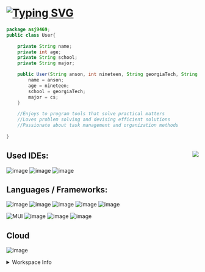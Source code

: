 # [![Typing SVG](https://readme-typing-svg.demolab.com?font=Sometype+Mono&size=30&pause=1000&color=6DD2E7&center=true&random=false&width=800&lines=Hi%2C+my+name+is+Anson!;www.anson-goo.info)](https://git.io/typing-svg)
<!-- ![](https://komarev.com/ghpvc/?username=asj9469&color=101414&label=Profile+Views&style=for-the-badge)-->

~~~ Java
package asj9469;
public class User{

    private String name;
    private int age;
    private String school;
    private String major;

    public User(String anson, int nineteen, String georgiaTech, String cs){
        name = anson;
        age = nineteen;
        school = georgiaTech;
        major = cs;
    }

    //Enjoys to program tools that solve practical matters
    //Loves problem solving and devising efficient solutions
    //Passionate about task management and organization methods
    
}
~~~
<!-- <details> -->
<!-- <summary>Languages / IDE Info</summary> -->

## Used IDEs: <img align="right" src="https://github-readme-stats.vercel.app/api/top-langs/?username=asj9469&theme=dark">
<!-- IDE Badges -->
![image](https://img.shields.io/badge/VSCode-0078D4?style=for-the-badge&logo=visual%20studio%20code&logoColor=white)
![image](https://img.shields.io/badge/Xcode-007ACC?style=for-the-badge&logo=Xcode&logoColor=white)
![image](https://img.shields.io/badge/apache%20netbeans-1B6AC6?style=for-the-badge&logo=apache%20netbeans%20IDE&logoColor=white)

## Languages / Frameworks: 
<!-- languages & framework badges-->

![image](https://img.shields.io/badge/Java-ED8B00?style=for-the-badge&logo=java&logoColor=white)
![image](https://img.shields.io/badge/Python-FFD43B?style=for-the-badge&logo=python&logoColor=blue)
![image](https://img.shields.io/badge/Swift-FA7343?style=for-the-badge&logo=swift&logoColor=white)
![image](https://img.shields.io/badge/TypeScript-007ACC?style=for-the-badge&logo=typescript&logoColor=white)
![image](https://img.shields.io/badge/JavaScript-323330?style=for-the-badge&logo=javascript&logoColor=F7DF1E)

![MUI](https://img.shields.io/badge/MUI-%230081CB.svg?style=for-the-badge&logo=mui&logoColor=white)
![image](https://img.shields.io/badge/React-20232A?style=for-the-badge&logo=react&logoColor=61DAFB)
![image](https://img.shields.io/badge/next.js-000000?style=for-the-badge&logo=nextdotjs&logoColor=white)
![image](https://img.shields.io/badge/npm-CB3837?style=for-the-badge&logo=npm&logoColor=white)

## Cloud
![image](https://img.shields.io/badge/Vercel-000000?style=for-the-badge&logo=vercel&logoColor=white)

<!--## Additional Skills:
![image](https://img.shields.io/badge/Microsoft_Office-D83B01?style=for-the-badge&logo=microsoft-office&logoColor=white)
![image](https://img.shields.io/badge/Notion-000000?style=for-the-badge&logo=notion&logoColor=white)
![image](https://img.shields.io/badge/Obsidian-483699?style=for-the-badge&logo=Obsidian&logoColor=white)
![image](https://img.shields.io/badge/Overleaf-47A141?style=for-the-badge&logo=Overleaf&logoColor=white)
    
![image](https://img.shields.io/badge/Markdown-000000?style=for-the-badge&logo=markdown&logoColor=white)
![image](https://img.shields.io/badge/LaTeX-47A141?style=for-the-badge&logo=LaTeX&logoColor=white) 
-->

<!-- </details> -->

<details>
<summary>Workspace Info</summary>

## Desktop:

![image](https://img.shields.io/badge/Intel%20Core_i5_9th-0071C5?style=for-the-badge&logo=intel&logoColor=white)
![image](https://img.shields.io/badge/NVIDIA-GTX1660-76B900?style=for-the-badge&logo=nvidia&logoColor=white)
![image](https://img.shields.io/badge/Windows_11-0078d4?style=for-the-badge&logo=windows-11&logoColor=white)

## Laptops:    
<!-- MacBook -->
![image](https://img.shields.io/badge/Apple-MacBook_Pro_2017-333333?style=for-the-badge&logo=apple&logoColor=white)
![image](https://img.shields.io/badge/Intel%20Core_i5-0071C5?style=for-the-badge&logo=intel&logoColor=white)
![image](https://img.shields.io/badge/mac%20os-000000?style=for-the-badge&logo=apple&logoColor=white)

<!-- Dell XPS -->
![image](https://img.shields.io/badge/dell-XPS%2015%20-007DB8?style=for-the-badge&logo=dell&logoColor=white)
![image](https://img.shields.io/badge/Intel%20Core_i7_11th-0071C5?style=for-the-badge&logo=intel&logoColor=white)
![image](https://img.shields.io/badge/NVIDIA-RTX3050Ti-76B900?style=for-the-badge&logo=nvidia&logoColor=white)
![image](https://img.shields.io/badge/Windows_11-0078d4?style=for-the-badge&logo=windows-11&logoColor=white)
    

<!--<br>

![image](https://github-readme-stats-git-masterrstaa-rickstaa.vercel.app/api?username=asj9469&theme=dark)
-->
    
</details>


